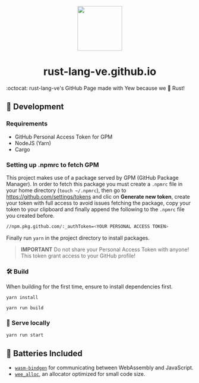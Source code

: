 <div>
  <div align="center" style="display: block; text-align: center;">
    <img src="https://avatars3.githubusercontent.com/u/68873317?s=120&v=4" height="120" width="120" />
  </div>
  <h1 align="center">rust-lang-ve.github.io</h1>
  <span align="center">:octocat: rust-lang-ve's GitHub Page made with Yew because we 💖 Rust!</span>
</div>

## 🚴 Development

### Requirements

- GitHub Personal Access Token for GPM
- NodeJS (Yarn)
- Cargo

### Setting up .npmrc to fetch GPM

This project makes use of a package served by GPM (GitHub Package Manager).
In order to fetch this package you must create a `.npmrc` file in your home directory (`touch ~/.npmrc`), then
go to https://github.com/settings/tokens and clic on **Generate new token**, create your token with full access
to avoid issues fetching the package, copy your token to your clipboard and finally append the following to the `.npmrc` file you created before.

```bash
//npm.pkg.github.com/:_authToken=<YOUR PERSONAL ACCESS TOKEN>
```

Finally run `yarn` in the project directory to install packages.

> **IMPORTANT** Do not share your Personal Access Token with anyone! This token grant access to your GitHub profile!

### 🛠️ Build

When building for the first time, ensure to install dependencies first.

```
yarn install
```

```
yarn run build
```

### 🔬 Serve locally

```
yarn run start
```


## 🔋 Batteries Included

* [`wasm-bindgen`](https://github.com/rustwasm/wasm-bindgen) for communicating
  between WebAssembly and JavaScript.
* [`wee_alloc`](https://github.com/rustwasm/wee_alloc), an allocator optimized
  for small code size.

